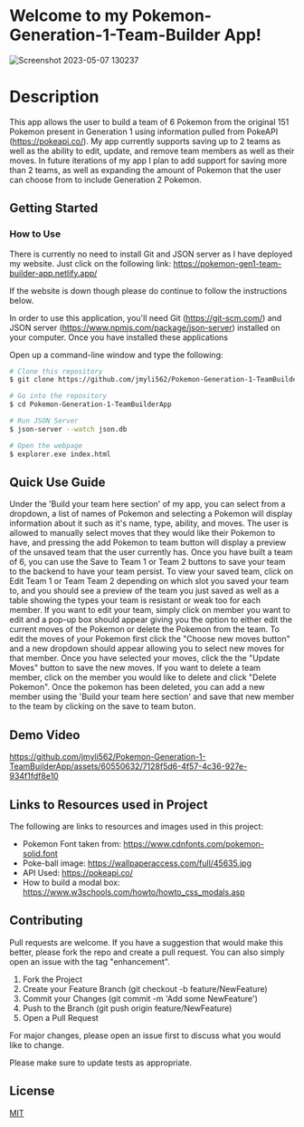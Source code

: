 # Welcome to my Pokemon-Generation-1-Team-Builder App!
![Screenshot 2023-05-07 130237](https://github.com/jmyli562/Pokemon-Generation-1-TeamBuilderApp/assets/60550632/941776ba-93ff-4d29-ab74-34724f28924f)
# Description
This app allows the user to build a team of 6 Pokemon from the original 151 Pokemon present in Generation 1 using information pulled from PokeAPI (https://pokeapi.co/). My app currently supports saving up to 2 teams as well as the ability to edit, update, and remove team members as well as their moves. In future iterations of my app I plan to add support for saving more than 2 teams, as well as expanding the amount of Pokemon that the user can choose from to include Generation 2 Pokemon. 

## Getting Started

### How to Use

There is currently no need to install Git and JSON server as I have deployed my website. Just click on the following link: https://pokemon-gen1-team-builder-app.netlify.app/

If the website is down though please do continue to follow the instructions below.

In order to use this application, you'll need Git (https://git-scm.com/) and JSON server (https://www.npmjs.com/package/json-server) installed on your computer. 
Once you have installed these applications

Open up a command-line window and type the following:
```bash
# Clone this repository
$ git clone https://github.com/jmyli562/Pokemon-Generation-1-TeamBuilderApp.git

# Go into the repository
$ cd Pokemon-Generation-1-TeamBuilderApp

# Run JSON Server
$ json-server --watch json.db

# Open the webpage
$ explorer.exe index.html
```
## Quick Use Guide
Under the 'Build your team here section' of my app, you can select from a dropdown, a list of names of Pokemon and selecting a Pokemon will display information about it such as it's name, type, ability, and moves. The user is allowed to manually select moves that they would like their Pokemon to have, and pressing the add Pokemon to team button will display a preview of the unsaved team that the user currently has. Once you have built a team of 6, you can use the Save to Team 1 or Team 2 buttons to save your team to the backend to have your team persist. To view your saved team, click on Edit Team 1 or Team Team 2 depending on which slot you saved your team to, and you should see a preview of the team you just saved as well as a table showing the types your team is resistant or weak too for each member. If you want to edit your team, simply click on member you want to edit and a pop-up box should appear giving you the option to either edit the current moves of the Pokemon or delete the Pokemon from the team. To edit the moves of your Pokemon first click the "Choose new moves button" and a new dropdown should appear allowing you to select new moves for that member. Once you have selected your moves, click the the "Update Moves" button to save the new moves. If you want to delete a team member, click on the member you would like to delete and click "Delete Pokemon". Once the pokemon has been deleted, you can add a new member using the 'Build your team here section' and save that new member to the team by clicking on the save to team buton.

## Demo Video

https://github.com/jmyli562/Pokemon-Generation-1-TeamBuilderApp/assets/60550632/7128f5d6-4f57-4c36-927e-934f1fdf8e10

## Links to Resources used in Project
The following are links to resources and images used in this project:

* Pokemon Font taken from: https://www.cdnfonts.com/pokemon-solid.font
* Poke-ball image: https://wallpaperaccess.com/full/45635.jpg
* API Used: https://pokeapi.co/
* How to build a modal box: https://www.w3schools.com/howto/howto_css_modals.asp

## Contributing

Pull requests are welcome. If you have a suggestion that would make this better, please fork the repo and create a pull request. You can also simply open an issue with the tag "enhancement".
1) Fork the Project
2) Create your Feature Branch (git checkout -b feature/NewFeature)
3) Commit your Changes (git commit -m 'Add some NewFeature')
4) Push to the Branch (git push origin feature/NewFeature)
5) Open a Pull Request

For major changes, please open an issue first
to discuss what you would like to change.

Please make sure to update tests as appropriate.

## License

[MIT](https://choosealicense.com/licenses/mit/)
